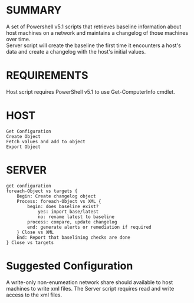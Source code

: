 # SUMMARY

A set of Powershell v5.1 scripts that retrieves baseline information about host machines on a network and maintains a changelog of those machines over time.  
Server script will create the baseline the first time it encounters a host's data and create a changelog with the host's initial values.


# REQUIREMENTS

Host script requires PowerShell v5.1 to use Get-ComputerInfo cmdlet.

# HOST
```
Get Configuration
Create Object
Fetch values and add to object
Export Object  
```
# SERVER
```
get configuration  
foreach-Object vs targets {  
	Begin: Create changelog object  
	Process: foreach-Object vs XML {  
		begin: does baseline exist?  
			yes: import base/latest  
			no: rename latest to baseline  
		process: compare, update changelog  
		end: generate alerts or remediation if required  
	} Close vs XML  
	End: Report that baselining checks are done  
} Close vs targets  
```

# Suggested Configuration
A write-only non-enumeation network share should available to host machines to write xml files. The Server script requires read and write access to the xml files.
